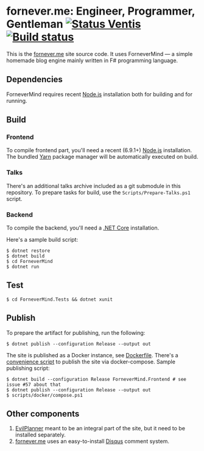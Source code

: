 fornever.me: Engineer, Programmer, Gentleman [![Status Ventis](https://img.shields.io/badge/status-ventis-yellow.svg)](https://github.com/ForNeVeR/andivionian-status-classifier) [![Build status](https://ci.appveyor.com/api/projects/status/dh7qx27hrjs8chp3/branch/develop?svg=true)](https://ci.appveyor.com/project/ForNeVeR/fornever-me/branch/develop)
============================================

This is the [fornever.me][] site source code. It uses ForneverMind — a simple
homemade blog engine mainly written in F# programming language.

Dependencies
------------

ForneverMind requires recent [Node.js][node-js] installation both for building
and for running.

Build
-----

### Frontend

To compile frontend part, you'll need a recent (6.9.1+) [Node.js][node-js]
installation. The bundled [Yarn][yarn] package manager will be automatically
executed on build.

### Talks

There's an additional talks archive included as a git submodule in this
repository. To prepare tasks for build, use the `Scripts/Prepare-Talks.ps1`
script.

### Backend

To compile the backend, you'll need a [.NET Core][dotnet-core] installation.

Here's a sample build script:

```console
$ dotnet restore
$ dotnet build
$ cd ForneverMind
$ dotnet run
```

Test
----

```console
$ cd ForneverMind.Tests && dotnet xunit
```

Publish
-------

To prepare the artifact for publishing, run the following:

```console
$ dotnet publish --configuration Release --output out
```

The site is published as a Docker instance, see [Dockerfile][dockerfile].
There's a [convenience script][compose.ps1] to publish the site via
docker-compose. Sample publishing script:

```console
$ dotnet build --configuration Release ForneverMind.Frontend # see issue #57 about that
$ dotnet publish --configuration Release --output out
$ scripts/docker/compose.ps1
```

Other components
----------------

1. [EvilPlanner][evil-planner] meant to be an integral part of the site, but it
   need to be installed separately.
2. [fornever.me][] uses an easy-to-install [Disqus][disqus] comment system.

[dockerfile]: scripts/docker/Dockerfile
[compose.ps1]: scripts/docker/compose.ps1

[disqus]: https://disqus.com/
[dotnet-core]: https://www.microsoft.com/net/core
[evil-planner]: https://github.com/ForNeVeR/EvilPlanner
[fornever.me]: https://fornever.me/
[node-js]: https://nodejs.org/
[yarn]: https://yarnpkg.com/
